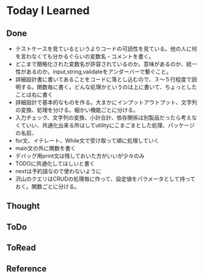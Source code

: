 # Today I Learned

## Done
- テストケースを見ているというよりコードの可読性を見ている。他の人に何を言わなくても分かるぐらいの変数名・コメントを書く。
- どこまで簡略化された変数名が許容されているのか。意味があるのか、統一性があるのか。input,string,validateをアンダーバーで繋ぐこと。
- 詳細設計書に書いてあることをコードに落とし込むので、３～５行程度で説明する。関数毎に書く。どんな処理かというのは上に書いて、ちょっとしたことは右に書く
- 詳細設計で基本的なものを作る。大まかにインプットアウトプット、文字列の変換、処理を分ける。細かい機能ごとに分ける。
- 入力チェック、文字列の変換、小計合計、依存関係は別製品だったら考えなくていい、共通化出来る所はしてutilityにこまごまとした処理、パッケージの名前、
- for文、イテレート、While文で受け取って順に処理していく
- main文の外に関数を書く
- デバッグ用print文は残しておいた方がいいが少々のみ
- TODOに共通化してほしいと書く
- nextは予約語なので使わないように
- 沢山のクエリはCRUDの処理毎に作って、設定値をパラメータとして持っておく。関数ごとに分ける。

## Thought

## ToDo

## ToRead

## Reference
